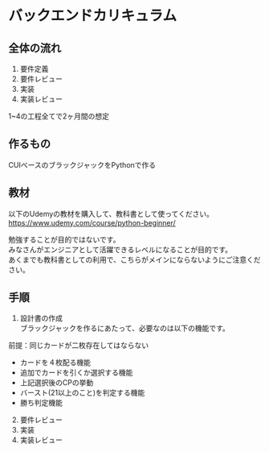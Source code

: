 # バックエンドカリキュラム

## 全体の流れ

1. 要件定義
2. 要件レビュー
3. 実装
4. 実装レビュー
  
1~4の工程全てで2ヶ月間の想定  
  
  
## 作るもの
CUIベースのブラックジャックをPythonで作る  
  
## 教材
以下のUdemyの教材を購入して、教科書として使ってください。  
https://www.udemy.com/course/python-beginner/  
  
勉強することが目的ではないです。  
みなさんがエンジニアとして活躍できるレベルになることが目的です。  
あくまでも教科書としての利用で、こちらがメインにならないようにご注意ください。
  
## 手順
1. 設計書の作成  
 ブラックジャックを作るにあたって、必要なのは以下の機能です。  
  
 前提：同じカードが二枚存在してはならない  
- カードを４枚配る機能
- 追加でカードを引くか選択する機能
- 上記選択後のCPの挙動
- バースト(21以上のこと)を判定する機能
- 勝ち判定機能

2. 要件レビュー
3. 実装
4. 実装レビュー



  
  
  
    
  
  
  
  
  
  
    
  
  
  
  
  
  
  
